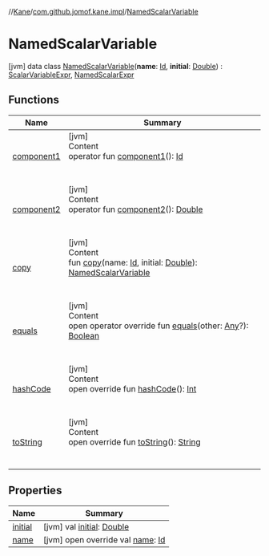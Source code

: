 //[Kane](../../index.md)/[com.github.jomof.kane.impl](../index.md)/[NamedScalarVariable](index.md)



# NamedScalarVariable  
 [jvm] data class [NamedScalarVariable](index.md)(**name**: [Id](../index.md#%5Bcom.github.jomof.kane.impl%2FId%2F%2F%2FPointingToDeclaration%2F%5D%2FClasslikes%2F-1754281934), **initial**: [Double](https://kotlinlang.org/api/latest/jvm/stdlib/kotlin/-double/index.html)) : [ScalarVariableExpr](../-scalar-variable-expr/index.md), [NamedScalarExpr](../-named-scalar-expr/index.md)   


## Functions  
  
|  Name|  Summary| 
|---|---|
| <a name="com.github.jomof.kane.impl/NamedScalarVariable/component1/#/PointingToDeclaration/"></a>[component1](component1.md)| <a name="com.github.jomof.kane.impl/NamedScalarVariable/component1/#/PointingToDeclaration/"></a>[jvm]  <br>Content  <br>operator fun [component1](component1.md)(): [Id](../index.md#%5Bcom.github.jomof.kane.impl%2FId%2F%2F%2FPointingToDeclaration%2F%5D%2FClasslikes%2F-1754281934)  <br><br><br>
| <a name="com.github.jomof.kane.impl/NamedScalarVariable/component2/#/PointingToDeclaration/"></a>[component2](component2.md)| <a name="com.github.jomof.kane.impl/NamedScalarVariable/component2/#/PointingToDeclaration/"></a>[jvm]  <br>Content  <br>operator fun [component2](component2.md)(): [Double](https://kotlinlang.org/api/latest/jvm/stdlib/kotlin/-double/index.html)  <br><br><br>
| <a name="com.github.jomof.kane.impl/NamedScalarVariable/copy/#kotlin.Any#kotlin.Double/PointingToDeclaration/"></a>[copy](copy.md)| <a name="com.github.jomof.kane.impl/NamedScalarVariable/copy/#kotlin.Any#kotlin.Double/PointingToDeclaration/"></a>[jvm]  <br>Content  <br>fun [copy](copy.md)(name: [Id](../index.md#%5Bcom.github.jomof.kane.impl%2FId%2F%2F%2FPointingToDeclaration%2F%5D%2FClasslikes%2F-1754281934), initial: [Double](https://kotlinlang.org/api/latest/jvm/stdlib/kotlin/-double/index.html)): [NamedScalarVariable](index.md)  <br><br><br>
| <a name="kotlin/Any/equals/#kotlin.Any?/PointingToDeclaration/"></a>[equals](../../com.github.jomof.kane.impl.types/-double-algebraic-type/index.md#%5Bkotlin%2FAny%2Fequals%2F%23kotlin.Any%3F%2FPointingToDeclaration%2F%5D%2FFunctions%2F-1754281934)| <a name="kotlin/Any/equals/#kotlin.Any?/PointingToDeclaration/"></a>[jvm]  <br>Content  <br>open operator override fun [equals](../../com.github.jomof.kane.impl.types/-double-algebraic-type/index.md#%5Bkotlin%2FAny%2Fequals%2F%23kotlin.Any%3F%2FPointingToDeclaration%2F%5D%2FFunctions%2F-1754281934)(other: [Any](https://kotlinlang.org/api/latest/jvm/stdlib/kotlin/-any/index.html)?): [Boolean](https://kotlinlang.org/api/latest/jvm/stdlib/kotlin/-boolean/index.html)  <br><br><br>
| <a name="kotlin/Any/hashCode/#/PointingToDeclaration/"></a>[hashCode](../../com.github.jomof.kane.impl.types/-double-algebraic-type/index.md#%5Bkotlin%2FAny%2FhashCode%2F%23%2FPointingToDeclaration%2F%5D%2FFunctions%2F-1754281934)| <a name="kotlin/Any/hashCode/#/PointingToDeclaration/"></a>[jvm]  <br>Content  <br>open override fun [hashCode](../../com.github.jomof.kane.impl.types/-double-algebraic-type/index.md#%5Bkotlin%2FAny%2FhashCode%2F%23%2FPointingToDeclaration%2F%5D%2FFunctions%2F-1754281934)(): [Int](https://kotlinlang.org/api/latest/jvm/stdlib/kotlin/-int/index.html)  <br><br><br>
| <a name="com.github.jomof.kane.impl/NamedScalarVariable/toString/#/PointingToDeclaration/"></a>[toString](to-string.md)| <a name="com.github.jomof.kane.impl/NamedScalarVariable/toString/#/PointingToDeclaration/"></a>[jvm]  <br>Content  <br>open override fun [toString](to-string.md)(): [String](https://kotlinlang.org/api/latest/jvm/stdlib/kotlin/-string/index.html)  <br><br><br>


## Properties  
  
|  Name|  Summary| 
|---|---|
| <a name="com.github.jomof.kane.impl/NamedScalarVariable/initial/#/PointingToDeclaration/"></a>[initial](initial.md)| <a name="com.github.jomof.kane.impl/NamedScalarVariable/initial/#/PointingToDeclaration/"></a> [jvm] val [initial](initial.md): [Double](https://kotlinlang.org/api/latest/jvm/stdlib/kotlin/-double/index.html)   <br>
| <a name="com.github.jomof.kane.impl/NamedScalarVariable/name/#/PointingToDeclaration/"></a>[name](name.md)| <a name="com.github.jomof.kane.impl/NamedScalarVariable/name/#/PointingToDeclaration/"></a> [jvm] open override val [name](name.md): [Id](../index.md#%5Bcom.github.jomof.kane.impl%2FId%2F%2F%2FPointingToDeclaration%2F%5D%2FClasslikes%2F-1754281934)   <br>

